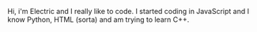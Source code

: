 Hi, i'm Electric and I really like to code. I started coding in JavaScript and I know Python, HTML (sorta) and am trying to learn C++.
